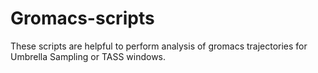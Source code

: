 # Gromacs-scripts
These scripts are helpful to perform analysis of gromacs trajectories for Umbrella Sampling or TASS windows.
